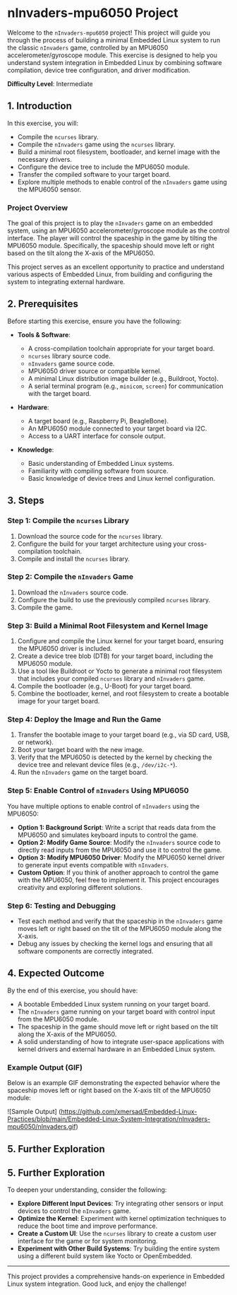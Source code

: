 # nInvaders-mpu6050 Project

Welcome to the `nInvaders-mpu6050` project! This project will guide you through the process of building a minimal Embedded Linux system to run the classic `nInvaders` game, controlled by an MPU6050 accelerometer/gyroscope module. This exercise is designed to help you understand system integration in Embedded Linux by combining software compilation, device tree configuration, and driver modification.

**Difficulty Level**: Intermediate


## 1. Introduction

In this exercise, you will:

- Compile the `ncurses` library.
- Compile the `nInvaders` game using the `ncurses` library.
- Build a minimal root filesystem, bootloader, and kernel image with the necessary drivers.
- Configure the device tree to include the MPU6050 module.
- Transfer the compiled software to your target board.
- Explore multiple methods to enable control of the `nInvaders` game using the MPU6050 sensor.

### **Project Overview**

The goal of this project is to play the `nInvaders` game on an embedded system, using an MPU6050 accelerometer/gyroscope module as the control interface. The player will control the spaceship in the game by tilting the MPU6050 module. Specifically, the spaceship should move left or right based on the tilt along the X-axis of the MPU6050.

This project serves as an excellent opportunity to practice and understand various aspects of Embedded Linux, from building and configuring the system to integrating external hardware.

## 2. Prerequisites

Before starting this exercise, ensure you have the following:

- **Tools & Software**:
  - A cross-compilation toolchain appropriate for your target board.
  - `ncurses` library source code.
  - `nInvaders` game source code.
  - MPU6050 driver source or compatible kernel.
  - A minimal Linux distribution image builder (e.g., Buildroot, Yocto).
  - A serial terminal program (e.g., `minicom`, `screen`) for communication with the target board.

- **Hardware**:
  - A target board (e.g., Raspberry Pi, BeagleBone).
  - An MPU6050 module connected to your target board via I2C.
  - Access to a UART interface for console output.

- **Knowledge**:
  - Basic understanding of Embedded Linux systems.
  - Familiarity with compiling software from source.
  - Basic knowledge of device trees and Linux kernel configuration.

## 3. Steps

### Step 1: Compile the `ncurses` Library

1. Download the source code for the `ncurses` library.
2. Configure the build for your target architecture using your cross-compilation toolchain.
3. Compile and install the `ncurses` library.

### Step 2: Compile the `nInvaders` Game

1. Download the `nInvaders` source code.
2. Configure the build to use the previously compiled `ncurses` library.
3. Compile the game.

### Step 3: Build a Minimal Root Filesystem and Kernel Image

1. Configure and compile the Linux kernel for your target board, ensuring the MPU6050 driver is included.
2. Create a device tree blob (DTB) for your target board, including the MPU6050 module.
3. Use a tool like Buildroot or Yocto to generate a minimal root filesystem that includes your compiled `ncurses` library and `nInvaders` game.
4. Compile the bootloader (e.g., U-Boot) for your target board.
5. Combine the bootloader, kernel, and root filesystem to create a bootable image for your target board.

### Step 4: Deploy the Image and Run the Game

1. Transfer the bootable image to your target board (e.g., via SD card, USB, or network).
2. Boot your target board with the new image.
3. Verify that the MPU6050 is detected by the kernel by checking the device tree and relevant device files (e.g., `/dev/i2c-*`).
4. Run the `nInvaders` game on the target board.

### Step 5: Enable Control of `nInvaders` Using MPU6050

You have multiple options to enable control of `nInvaders` using the MPU6050:

- **Option 1: Background Script**: Write a script that reads data from the MPU6050 and simulates keyboard inputs to control the game.
- **Option 2: Modify Game Source**: Modify the `nInvaders` source code to directly read inputs from the MPU6050 and use it to control the game.
- **Option 3: Modify MPU6050 Driver**: Modify the MPU6050 kernel driver to generate input events compatible with `nInvaders`.
- **Custom Option**: If you think of another approach to control the game with the MPU6050, feel free to implement it. This project encourages creativity and exploring different solutions.

### Step 6: Testing and Debugging

- Test each method and verify that the spaceship in the `nInvaders` game moves left or right based on the tilt of the MPU6050 module along the X-axis.
- Debug any issues by checking the kernel logs and ensuring that all software components are correctly integrated.

## 4. Expected Outcome

By the end of this exercise, you should have:

- A bootable Embedded Linux system running on your target board.
- The `nInvaders` game running on your target board with control input from the MPU6050 module.
- The spaceship in the game should move left or right based on the tilt along the X-axis of the MPU6050.
- A solid understanding of how to integrate user-space applications with kernel drivers and external hardware in an Embedded Linux system.

### Example Output (GIF)

Below is an example GIF demonstrating the expected behavior where the spaceship moves left or right based on the X-axis tilt of the MPU6050 module:

![Sample Output]
(https://github.com/xmersad/Embedded-Linux-Practices/blob/main/Embedded-Linux-System-Integration/nInvaders-mpu6050/nInvaders.gif) 

## 5. Further Exploration

## 5. Further Exploration

To deepen your understanding, consider the following:

- **Explore Different Input Devices**: Try integrating other sensors or input devices to control the `nInvaders` game.
- **Optimize the Kernel**: Experiment with kernel optimization techniques to reduce the boot time and improve performance.
- **Create a Custom UI**: Use the `ncurses` library to create a custom user interface for the game or for system monitoring.
- **Experiment with Other Build Systems**: Try building the entire system using a different build system like Yocto or OpenEmbedded.

---

This project provides a comprehensive hands-on experience in Embedded Linux system integration. Good luck, and enjoy the challenge!

